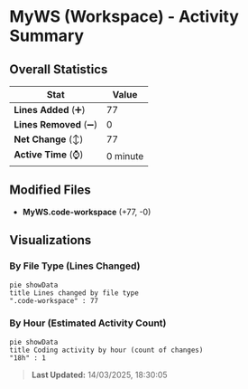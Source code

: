 # MyWS (Workspace) - Activity Summary 

## Overall Statistics

| Stat                   | Value                                                             |
| ---------------------- | ----------------------------------------------------------------- |
| **Lines Added** (➕)   | 77                                          |
| **Lines Removed** (➖) | 0                                        |
| **Net Change** (↕)    | 77                |
| **Active Time** (⌚)   | 0 minute |


## Modified Files
- **MyWS.code-workspace** (+77, -0)

## Visualizations

### By File Type (Lines Changed)

```mermaid
pie showData
title Lines changed by file type
".code-workspace" : 77
```

### By Hour (Estimated Activity Count)

```mermaid
pie showData
title Coding activity by hour (count of changes)
"18h" : 1
```


> **Last Updated:** 14/03/2025, 18:30:05